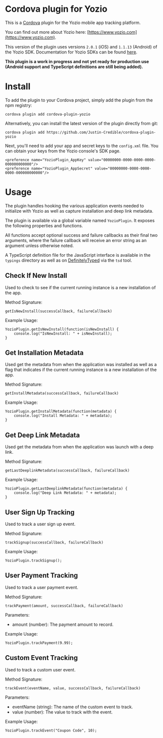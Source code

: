 # Cordova plugin for Yozio

This is a [Cordova](http://cordova.apache.org/) plugin for the Yozio mobile app tracking platform.

You can find out more about Yozio here: [https://www.yozio.com](https://www.yozio.com).

This version of the plugin uses versions `2.0.1` (iOS) and `1.1.13` (Android) of the Yozio SDK. Documentation for Yozio SDKs can be found [here](https://support.yozio.com/customer/en/portal/topics/743145-sdk/articles).

**This plugin is a work in progress and not yet ready for production use (Android support and TypeScript definitions are still being added).**

# Install

To add the plugin to your Cordova project, simply add the plugin from the npm registry:

    cordova plugin add cordova-plugin-yozio

Alternatively, you can install the latest version of the plugin directly from git:

    cordova plugin add https://github.com/Justin-Credible/cordova-plugin-yozio

Next, you'll need to add your app and secret keys to the `config.xml` file. You can obtain your keys from the Yozio console's SDK page.

    <preference name="YozioPlugin_AppKey" value="00000000-0000-0000-0000-000000000000"/>
    <preference name="YozioPlugin_AppSecret" value="00000000-0000-0000-0000-000000000000"/>

# Usage

The plugin handles hooking the various application events needed to initialize with Yozio as well as capture installation and deep link metadata.

The plugin is available via a global variable named `YozioPlugin`. It exposes the following properties and functions.

All functions accept optional success and failure callbacks as their final two arguments, where the failure callback will receive an error string as an argument unless otherwise noted.

A TypeScript definition file for the JavaScript interface is available in the `typings` directory as well as on [DefinitelyTyped](https://github.com/borisyankov/DefinitelyTyped) via the `tsd` tool.

## Check If New Install

Used to check to see if the current running instance is a new installation of the app.

Method Signature:

`getIsNewInstall(successCallback, failureCallback)`

Example Usage:

    YozioPlugin.getIsNewInstall(function(isNewInstall) {
    	console.log("IsNewInstall: " + isNewInstall);
    }

## Get Installation Metadata

Used get the metadata from when the application was installed as well as a flag that indicates if the current running instance is a new installation of the app.

Method Signature:

`getInstallMetadata(successCallback, failureCallback)`

Example Usage:

    YozioPlugin.getInstallMetadata(function(metadata) {
    	console.log("Install Metadata: " + metadata);
    }

## Get Deep Link Metadata

Used get the metadata from when the application was launch with a deep link.

Method Signature:

`getLastDeeplinkMetadata(successCallback, failureCallback)`

Example Usage:

    YozioPlugin.getLastDeeplinkMetadata(function(metadata) {
    	console.log("Deep Link Metadata: " + metadata);
    }
    
## User Sign Up Tracking

Used to track a user sign up event.

Method Signature:

`trackSignup(successCallback, failureCallback)`

Example Usage:

    YozioPlugin.trackSignup();

## User Payment Tracking

Used to track a user payment event.

Method Signature:

`trackPayment(amount, successCallback, failureCallback)`

Parameters:

* amount (number): The payment amount to record.

Example Usage:

    YozioPlugin.trackPayment(9.99);

## Custom Event Tracking

Used to track a custom user event.

Method Signature:

`trackEvent(eventName, value, successCallback, failureCallback)`

Parameters:

* eventName (string): The name of the custom event to track.
* value (number): The value to track with the event.

Example Usage:

    YozioPlugin.trackEvent("Coupon Code", 10);

